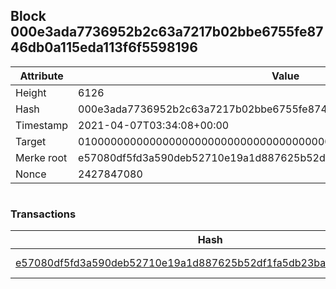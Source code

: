 ## Block 000e3ada7736952b2c63a7217b02bbe6755fe8746db0a115eda113f6f5598196

Attribute | Value
--- | ---
Height | 6126
Hash | 000e3ada7736952b2c63a7217b02bbe6755fe8746db0a115eda113f6f5598196
Timestamp | 2021-04-07T03:34:08+00:00
Target | 0100000000000000000000000000000000000000000000000000000000000000
Merke root | e57080df5fd3a590deb52710e19a1d887625b52df1fa5db23bad84c43f3a0683
Nonce | 2427847080

```

```

### Transactions

Hash | Amount
--- | ---
[e57080df5fd3a590deb52710e19a1d887625b52df1fa5db23bad84c43f3a0683](e57080df5fd3a590deb52710e19a1d887625b52df1fa5db23bad84c43f3a0683.md) | 10.00000000 SKEPTI 
